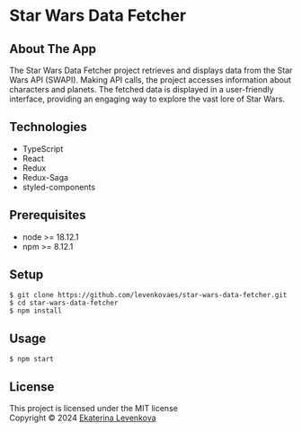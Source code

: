 # Star Wars Data Fetcher

## About The App
The Star Wars Data Fetcher project retrieves and displays data from the Star Wars API (SWAPI). Making API calls, the project accesses information about characters and planets. The fetched data is displayed in a user-friendly interface, providing an engaging way to explore the vast lore of Star Wars.

## Technologies
- TypeScript<br>
- React<br>
- Redux<br>
- Redux-Saga<br>
- styled-components<br>

## Prerequisites
- node >= 18.12.1
- npm >= 8.12.1

## Setup
    $ git clone https://github.com/levenkovaes/star-wars-data-fetcher.git
    $ cd star-wars-data-fetcher
    $ npm install

## Usage
    $ npm start

## License
This project is licensed under the MIT license <br> 
Copyright © 2024 [Ekaterina Levenkova](https://github.com/levenkovaes)
